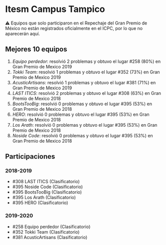 # Itesm Campus Tampico

:warning: Equipos que solo participaron en el Repechaje del Gran Premio de México no están registrados oficialmente en el ICPC, por lo que no aparecerán aquí.

## Mejores 10 equipos

1. _Equipo perdedor_: resolvió 2 problemas y obtuvo el lugar #258 (80%) en Gran Premio de Mexico 2019
1. _Tokki Team_: resolvió 1 problemas y obtuvo el lugar #352 (73%) en Gran Premio de Mexico 2019
1. _AcusticArtisans_: resolvió 1 problemas y obtuvo el lugar #381 (71%) en Gran Premio de Mexico 2019
1. _LAST ITICS_: resolvió 2 problemas y obtuvo el lugar #308 (63%) en Gran Premio de Mexico 2018
1. _BootsTooBig_: resolvió 0 problemas y obtuvo el lugar #395 (53%) en Gran Premio de Mexico 2018
1. _HERO_: resolvió 0 problemas y obtuvo el lugar #395 (53%) en Gran Premio de Mexico 2018
1. _Los Arath_: resolvió 0 problemas y obtuvo el lugar #395 (53%) en Gran Premio de Mexico 2018
1. _Noside Code_: resolvió 0 problemas y obtuvo el lugar #395 (53%) en Gran Premio de Mexico 2018

## Participaciones

### 2018-2019

- #308 LAST ITICS (Clasificatorio)
- #395 Noside Code (Clasificatorio)
- #395 BootsTooBig (Clasificatorio)
- #395 Los Arath (Clasificatorio)
- #395 HERO (Clasificatorio)

### 2019-2020

- #258 Equipo perdedor (Clasificatorio)
- #352 Tokki Team (Clasificatorio)
- #381 AcusticArtisans (Clasificatorio)



